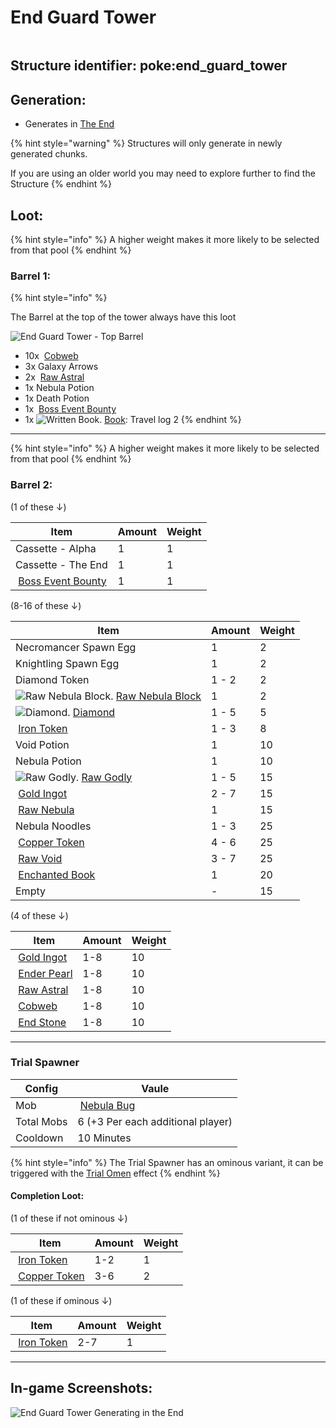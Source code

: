 # End Guard Tower

<figure><img src="https://github.com/user-attachments/assets/5343169a-ca09-4e79-b623-7efddc0a2fac" alt=""><figcaption></figcaption></figure>

## **Structure identifier:** poke:end\_guard\_tower <a href="#identifier" id="identifier"></a>

## Generation:

* Generates in [The End](https://minecraft.wiki/w/The_End#Biomes)

{% hint style="warning" %}
Structures will only generate in newly generated chunks.&#x20;

If you are using an older world you may need to explore further to find the Structure
{% endhint %}

## Loot:

{% hint style="info" %}
A higher weight makes it more likely to be selected from that pool
{% endhint %}

### **Barrel 1:**

{% hint style="info" %}


The Barrel at the top of the tower always have this loot

<img src="https://github.com/ItsMePok/PFE/assets/136857747/3c688f55-d50c-4f86-a45e-9b1a6b1eea00" alt="End Guard Tower - Top Barrel" data-size="original">

* 10x <img src="https://minecraft.wiki/images/Cobweb_(texture)_JE0_BE0.png?5ae8c" alt="" data-size="line"> [Cobweb](https://minecraft.wiki/w/Cobweb)
* 3x Galaxy Arrows
* 2x <img src="https://github.com/user-attachments/assets/27891a4d-5b2c-4aef-9b1f-0626acd7e443" alt="" data-size="line"> [Raw Astral](../items/raw-ore/raw-astral.md)
* 1x Nebula Potion
* 1x Death Potion
* 1x <img src="https://github.com/ItsMePok/PFE/assets/136857747/96e32df1-7683-45df-b3c1-b3f9626231ed" alt="" data-size="line"> [Boss Event Bounty](../items/misc/boss-event-bounty.md)
* 1x <img src="https://minecraft.wiki/images/Written_Book_JE2_BE2.gif?c6510" alt="Written Book." data-size="line"> [Book](https://minecraft.wiki/w/Written_Book): Travel log 2
{% endhint %}



***

{% hint style="info" %}
A higher weight makes it more likely to be selected from that pool
{% endhint %}



### **Barrel 2:**

(1 of these ↓)

| Item                                                                                                                                                                              | Amount | Weight |
| --------------------------------------------------------------------------------------------------------------------------------------------------------------------------------- | ------ | ------ |
| Cassette - Alpha                                                                                                                                                                  | 1      | 1      |
| Cassette - The End                                                                                                                                                                | 1      | 1      |
| <img src="https://github.com/ItsMePok/PFE/assets/136857747/96e32df1-7683-45df-b3c1-b3f9626231ed" alt="" data-size="line"> [Boss Event Bounty](../items/misc/boss-event-bounty.md) | 1      | 1      |

(8-16 of these ↓)

| Item                                                                                                                                                                                                     | Amount | Weight |
| -------------------------------------------------------------------------------------------------------------------------------------------------------------------------------------------------------- | ------ | ------ |
| Necromancer Spawn Egg                                                                                                                                                                                    | 1      | 2      |
| Knightling Spawn Egg                                                                                                                                                                                     | 1      | 2      |
| Diamond Token                                                                                                                                                                                            | 1 - 2  | 2      |
| <img src="https://github.com/user-attachments/assets/160e5d54-b32e-4b78-9d75-676e05f591f0" alt="Raw Nebula Block." data-size="line"> [Raw Nebula Block](../blocks/raw-ore-blocks/block-of-raw-nebula.md) | 1      | 2      |
| <img src="https://minecraft.wiki/images/Diamond_JE3_BE3.png?99d00" alt="Diamond." data-size="line"> [Diamond](https://minecraft.wiki/w/Diamond)                                                          | 1 - 5  | 5      |
| <img src="https://github.com/ItsMePok/PFE/assets/136857747/aa3d5a31-9866-4bd1-bc09-ba7fa6775f7e" alt="" data-size="line"> [Iron Token](../items/tokens/iron-token.md)                                    | 1 - 3  | 8      |
| Void Potion                                                                                                                                                                                              | 1      | 10     |
| Nebula Potion                                                                                                                                                                                            | 1      | 10     |
| <img src="https://github.com/user-attachments/assets/2a203cab-9df5-4865-8ac9-69f02ee1c415" alt="Raw Godly." data-size="line"> [Raw Godly](../items/raw-ore/raw-godly.md)                                 | 1 - 5  | 15     |
| <img src="https://minecraft.wiki/images/Gold_Ingot_JE4_BE2.png?80cd6" alt="" data-size="line"> [Gold Ingot](https://minecraft.wiki/w/Gold_Ingot)                                                         | 2 - 7  | 15     |
| <img src="https://github.com/user-attachments/assets/27d0d1a6-0c75-453b-bd55-0daf466dd02e" alt="" data-size="line"> [Raw Nebula](../items/raw-ore/raw-nebula.md)                                         | 1      | 15     |
| Nebula Noodles                                                                                                                                                                                           | 1 - 3  | 25     |
| <img src="https://github.com/ItsMePok/PFE/assets/136857747/1c78ba2a-4a5b-4b7b-83ff-ed21aa75ebd8" alt="" data-size="line"> [Copper Token ](../items/tokens/copper-token.md)                               | 4 - 6  | 25     |
| <img src="https://github.com/user-attachments/assets/3ce048b9-eeba-4f16-b798-7d64c64d8019" alt="" data-size="line"> [Raw Void](../items/raw-ore/raw-void.md)                                             | 3 - 7  | 25     |
| <img src="https://minecraft.wiki/images/Enchanted_Book.gif?b21c4" alt="" data-size="line"> [Enchanted Book](https://minecraft.wiki/w/Enchanted_Book)                                                     | 1      | 20     |
| Empty                                                                                                                                                                                                    | -      | 15     |

(4 of these ↓)

| Item                                                                                                                                                                                    | Amount | Weight |
| --------------------------------------------------------------------------------------------------------------------------------------------------------------------------------------- | ------ | ------ |
| <img src="https://minecraft.wiki/images/Gold_Ingot_JE4_BE2.png?80cd6" alt="" data-size="line"> [Gold Ingot](https://minecraft.wiki/w/Gold_Ingot)                                        | 1-8    | 10     |
| <img src="https://minecraft.wiki/images/thumb/Ender_Pearl_JE3_BE2.png/150px-Ender_Pearl_JE3_BE2.png?829a7" alt="" data-size="line"> [Ender Pearl](https://minecraft.wiki/w/Ender_Pearl) | 1-8    | 10     |
| <img src="https://github.com/user-attachments/assets/27891a4d-5b2c-4aef-9b1f-0626acd7e443" alt="" data-size="line"> [Raw Astral](../items/raw-ore/raw-astral.md)                        | 1-8    | 10     |
| <img src="https://minecraft.wiki/images/Cobweb_(texture)_JE0_BE0.png?5ae8c" alt="" data-size="line"> [Cobweb](https://minecraft.wiki/w/Cobweb)                                          | 1-8    | 10     |
| <img src="https://minecraft.wiki/images/thumb/End_Stone_JE3_BE2.png/150px-End_Stone_JE3_BE2.png?8f71b" alt="" data-size="line"> [End Stone](https://minecraft.wiki/w/End_Stone)         | 1-8    | 10     |

***

### Trial Spawner

| Config     | Vaule                                                                                                                                                                |
| ---------- | -------------------------------------------------------------------------------------------------------------------------------------------------------------------- |
| Mob        | <img src="https://github.com/user-attachments/assets/67865697-1f10-48c2-a6fa-f8f0709bea94" alt="" data-size="line"> [Nebula Bug](../mobs/hostile-mobs/nebula-bug.md) |
| Total Mobs | 6 (+3 Per each additional player)                                                                                                                                    |
| Cooldown   | 10 Minutes                                                                                                                                                           |

{% hint style="info" %}
The Trial Spawner has an ominous variant, it can be triggered with the [Trial Omen](https://minecraft.wiki/w/Trial_Omen) effect
{% endhint %}

#### Completion Loot:

(1 of these if not ominous ↓)

| Item                                                                                                                                                                       | Amount | Weight |
| -------------------------------------------------------------------------------------------------------------------------------------------------------------------------- | ------ | ------ |
| <img src="https://github.com/ItsMePok/PFE/assets/136857747/aa3d5a31-9866-4bd1-bc09-ba7fa6775f7e" alt="" data-size="line"> [Iron Token](../items/tokens/iron-token.md)      | 1-2    | 1      |
| <img src="https://github.com/ItsMePok/PFE/assets/136857747/1c78ba2a-4a5b-4b7b-83ff-ed21aa75ebd8" alt="" data-size="line"> [Copper Token ](../items/tokens/copper-token.md) | 3-6    | 2      |

(1 of these if ominous ↓)

| Item                                                                                                                                                                  | Amount | Weight |
| --------------------------------------------------------------------------------------------------------------------------------------------------------------------- | ------ | ------ |
| <img src="https://github.com/ItsMePok/PFE/assets/136857747/aa3d5a31-9866-4bd1-bc09-ba7fa6775f7e" alt="" data-size="line"> [Iron Token](../items/tokens/iron-token.md) | 2-7    | 1      |

***

## In-game Screenshots:

![End Guard Tower Generating in the End](https://github.com/ItsMePok/PFE/assets/136857747/be91f575-b750-43c2-81b6-c90b97c06eed)
